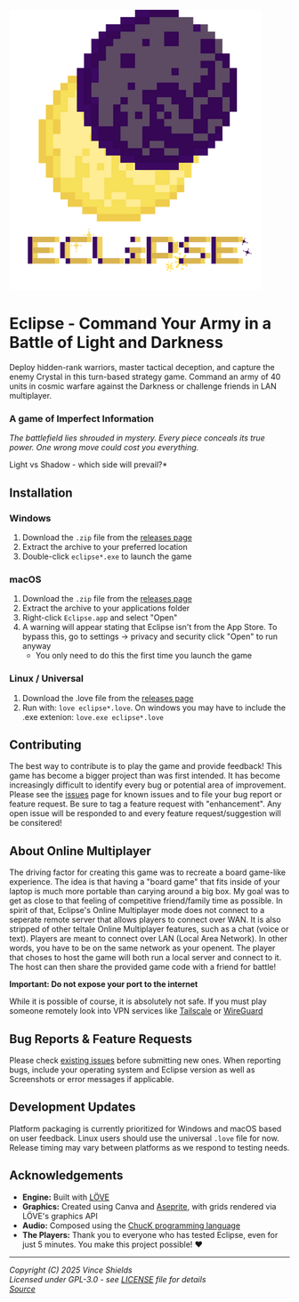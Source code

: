  
![eclipse logo](logo_with_title.png)
# Eclipse - Command Your Army in a Battle of Light and Darkness

Deploy hidden-rank warriors, master tactical deception, and capture the enemy Crystal in this turn-based strategy game.
Command an army of 40 units in cosmic warfare against the Darkness or challenge friends in LAN multiplayer.

### A game of Imperfect Information

*The battlefield lies shrouded in mystery. Every piece conceals its true power. One wrong move could cost you everything.*

Light vs Shadow - which side will prevail?*

## Installation

### Windows
1. Download the `.zip` file from the [releases page](https://github.com/vlshields/Eclipse/releases/)
2. Extract the archive to your preferred location
3. Double-click `eclipse*.exe` to launch the game

### macOS
1. Download the `.zip` file from the [releases page](https://github.com/vlshields/Eclipse/releases/)
2. Extract the archive to your applications folder
4. Right-click `Eclipse.app` and select "Open"
5. A warning will appear stating that Eclipse isn't from the App Store. To bypass this, go to settings -> privacy and security click "Open" to run anyway
   - You only need to do this the first time you launch the game

### Linux / Universal
1. Download the .love file from the [releases page](https://github.com/vlshields/Eclipse/releases/)
2. Run with: `love eclipse*.love`. On windows you may have to include the .exe extenion: `love.exe eclipse*.love`

## Contributing

The best way to contribute is to play the game and provide feedback! This game has become a bigger project than was first intended. It has become increasingly difficult to identify every bug or potential area of improvement. Please see the [issues](https://github.com/vlshields/Eclipse/issues) page for known issues and to file your bug report or feature request. Be sure to tag a feature request with "enhancement". Any open issue will be responded to and every feature request/suggestion will be consitered!


## About Online Multiplayer

The driving factor for creating this game was to recreate a board game-like experience. The idea is that having a "board game" that fits inside of your laptop is much more portable than carying around a big box. My goal was to get as close to that feeling of competitive friend/family time as possible. In spirit of that, Eclipse's Online Multiplayer mode does not connect to a seperate remote server that allows players to connect over WAN. It is also stripped of other teltale Online Multiplayer features, such as a chat (voice or text). Players are meant to connect over LAN (Local Area Network). In other words, you have to be on the same network as your openent. The player that choses to host the game will both run a local server and connect to it. The host can then share the provided game code with a friend for battle!

**Important: Do not expose your port to the internet**

While it is possible of course, it is absolutely not safe. If you must play someone remotely look into VPN services like [Tailscale](https://tailscale.com/) or [WireGuard](https://www.wireguard.com/) 

## Bug Reports & Feature Requests

Please check [existing issues](https://github.com/vlshields/Eclipse/issues) before submitting new ones. When reporting bugs, include your operating system and Eclipse version as well as Screenshots or error messages if applicable.


## Development Updates

Platform packaging is currently prioritized for Windows and macOS based on user feedback. Linux users should use the universal `.love` file for now. Release timing may vary between platforms as we respond to testing needs.

## Acknowledgements

- **Engine:** Built with [LÖVE](https://love2d.org/)
- **Graphics:** Created using Canva and [Aseprite](https://www.aseprite.org/), with grids rendered via LÖVE's graphics API
- **Audio:** Composed using the [ChucK programming language](https://chuck.stanford.edu/)
- **The Players:** Thank you to everyone who has tested Eclipse, even for just 5 minutes. You make this project possible! ❤️

---

*Copyright (C) 2025 Vince Shields*  
*Licensed under GPL-3.0 - see [LICENSE](LICENSE) file for details*  
*[Source](https://github.com/vlshields/Eclipse/releases/)*

